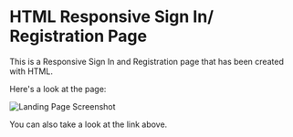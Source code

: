 # HTML Responsive Sign In/ Registration Page

This is a Responsive Sign In and Registration page that has been created with HTML.

Here's a look at the page:

![Landing Page Screenshot](https://nicholasgriffin.co.uk/playground/HTML-responsive-sign-in-page/sign-in-page.jpg)

You can also take a look at the link above.